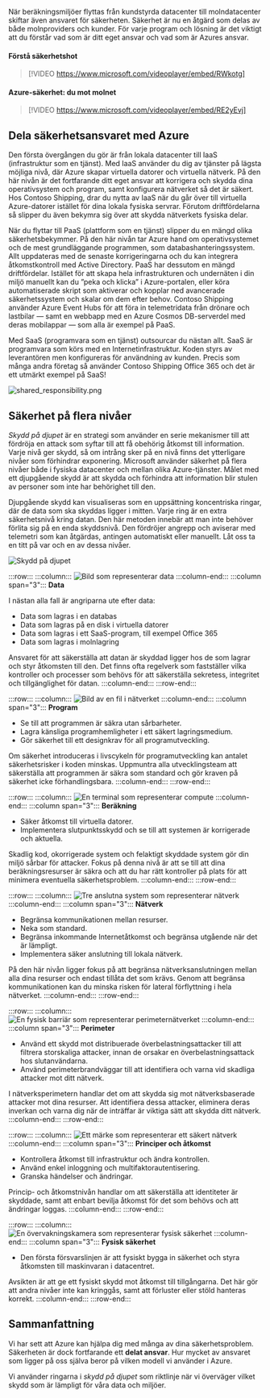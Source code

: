 När beräkningsmiljöer flyttas från kundstyrda datacenter till molndatacenter skiftar även ansvaret för säkerheten. Säkerhet är nu en åtgärd som delas av både molnproviders och kunder. För varje program och lösning är det viktigt att du förstår vad som är ditt eget ansvar och vad som är Azures ansvar.

#### <a name="understand-security-threats"></a>Förstå säkerhetshot

> [!VIDEO https://www.microsoft.com/videoplayer/embed/RWkotg]

#### <a name="azure-security-you-versus-the-cloud"></a>Azure-säkerhet: du mot molnet

> [!VIDEO https://www.microsoft.com/videoplayer/embed/RE2yEvj]

## <a name="share-security-responsibility-with-azure"></a>Dela säkerhetsansvaret med Azure

Den första övergången du gör är från lokala datacenter till IaaS (infrastruktur som en tjänst). Med IaaS använder du dig av tjänster på lägsta möjliga nivå, där Azure skapar virtuella datorer och virtuella nätverk. På den här nivån är det fortfarande ditt eget ansvar att korrigera och skydda dina operativsystem och program, samt konfigurera nätverket så det är säkert. Hos Contoso Shipping, drar du nytta av IaaS när du går över till virtuella Azure-datorer istället för dina lokala fysiska servrar. Förutom driftfördelarna så slipper du även bekymra sig över att skydda nätverkets fysiska delar.

När du flyttar till PaaS (plattform som en tjänst) slipper du en mängd olika säkerhetsbekymmer. På den här nivån tar Azure hand om operativsystemet och de mest grundläggande programmen, som databashanteringssystem. Allt uppdateras med de senaste korrigeringarna och du kan integrera åtkomstkontroll med Active Directory. PaaS har dessutom en mängd driftfördelar. Istället för att skapa hela infrastrukturen och undernäten i din miljö manuellt kan du ”peka och klicka” i Azure-portalen, eller köra automatiserade skript som aktiverar och kopplar ned avancerade säkerhetssystem och skalar om dem efter behov. Contoso Shipping använder Azure Event Hubs för att föra in telemetridata från drönare och lastbilar &mdash; samt en webbapp med en Azure Cosmos DB-serverdel med deras mobilappar &mdash; som alla är exempel på PaaS.

Med SaaS (programvara som en tjänst) outsourcar du nästan allt. SaaS är programvara som körs med en Internetinfrastruktur. Koden styrs av leverantören men konfigureras för användning av kunden. Precis som många andra företag så använder Contoso Shipping Office 365 och det är ett utmärkt exempel på SaaS!

![shared_responsibility.png](../media/shared_responsibilities.png)

## <a name="a-layered-approach-to-security"></a>Säkerhet på flera nivåer

*Skydd på djupet* är en strategi som använder en serie mekanismer till att fördröja en attack som syftar till att få obehörig åtkomst till information. Varje nivå ger skydd, så om intrång sker på en nivå finns det ytterligare nivåer som förhindrar exponering. Microsoft använder säkerhet på flera nivåer både i fysiska datacenter och mellan olika Azure-tjänster. Målet med ett djupgående skydd är att skydda och förhindra att information blir stulen av personer som inte har behörighet till den.

Djupgående skydd kan visualiseras som en uppsättning koncentriska ringar, där de data som ska skyddas ligger i mitten. Varje ring är en extra säkerhetsnivå kring datan. Den här metoden innebär att man inte behöver förlita sig på en enda skyddsnivå. Den fördröjer angrepp och aviserar med telemetri som kan åtgärdas, antingen automatiskt eller manuellt. Låt oss ta en titt på var och en av dessa nivåer.

![Skydd på djupet](../media/defense_in_depth_layers_small.PNG)

:::row:::
  :::column:::
    ![Bild som representerar data](../media/2-data.png)
  :::column-end:::
    :::column span="3"::: **Data**

I nästan alla fall är angriparna ute efter data:

- Data som lagras i en databas
- Data som lagras på en disk i virtuella datorer
- Data som lagras i ett SaaS-program, till exempel Office 365
- Data som lagras i molnlagring

Ansvaret för att säkerställa att datan är skyddad ligger hos de som lagrar och styr åtkomsten till den. Det finns ofta regelverk som fastställer vilka kontroller och processer som behövs för att säkerställa sekretess, integritet och tillgänglighet för datan.
  :::column-end:::
:::row-end:::

:::row:::
  :::column:::
    ![Bild av en fil i nätverket](../media/2-application.png)
  :::column-end:::
    :::column span="3"::: **Program**

- Se till att programmen är säkra utan sårbarheter.
- Lagra känsliga programhemligheter i ett säkert lagringsmedium.
- Gör säkerhet till ett designkrav för all programutveckling.

Om säkerhet introduceras i livscykeln för programutveckling kan antalet säkerhetsrisker i koden minskas. Uppmuntra alla utvecklingsteam att säkerställa att programmen är säkra som standard och gör kraven på säkerhet icke förhandlingsbara.
  :::column-end:::
:::row-end:::

:::row:::
  :::column:::
    ![En terminal som representerar compute](../media/2-compute.png)
  :::column-end:::
    :::column span="3"::: **Beräkning**

- Säker åtkomst till virtuella datorer.
- Implementera slutpunktsskydd och se till att systemen är korrigerade och aktuella.

Skadlig kod, okorrigerade system och felaktigt skyddade system gör din miljö sårbar för attacker. Fokus på denna nivå är att se till att dina beräkningsresurser är säkra och att du har rätt kontroller på plats för att minimera eventuella säkerhetsproblem.
  :::column-end:::
:::row-end:::

:::row:::
  :::column:::
    ![Tre anslutna system som representerar nätverk](../media/2-networking.png)
  :::column-end:::
    :::column span="3"::: **Nätverk**

- Begränsa kommunikationen mellan resurser.
- Neka som standard.
- Begränsa inkommande Internetåtkomst och begränsa utgående när det är lämpligt.
- Implementera säker anslutning till lokala nätverk.

På den här nivån ligger fokus på att begränsa nätverksanslutningen mellan alla dina resurser och endast tillåta det som krävs. Genom att begränsa kommunikationen kan du minska risken för lateral förflyttning i hela nätverket.
  :::column-end:::
:::row-end:::

:::row:::
  :::column:::
    ![En fysisk barriär som representerar perimeternätverket](../media/2-perimeter.png)
  :::column-end:::
    :::column span="3"::: **Perimeter**

- Använd ett skydd mot distribuerade överbelastningsattacker till att filtrera storskaliga attacker, innan de orsakar en överbelastningsattack hos slutanvändarna.
- Använd perimeterbrandväggar till att identifiera och varna vid skadliga attacker mot ditt nätverk.

I nätverksperimetern handlar det om att skydda sig mot nätverksbaserade attacker mot dina resurser. Att identifiera dessa attacker, eliminera deras inverkan och varna dig när de inträffar är viktiga sätt att skydda ditt nätverk.
  :::column-end:::
:::row-end:::

:::row:::
  :::column:::
    ![Ett märke som representerar ett säkert nätverk](../media/2-policies-and-access.png)
  :::column-end:::
    :::column span="3"::: **Principer och åtkomst**

- Kontrollera åtkomst till infrastruktur och ändra kontrollen.
- Använd enkel inloggning och multifaktorautentisering.
- Granska händelser och ändringar.

Princip- och åtkomstnivån handlar om att säkerställa att identiteter är skyddade, samt att enbart bevilja åtkomst för det som behövs och att ändringar loggas.
  :::column-end:::
:::row-end:::

:::row:::
  :::column:::
    ![En övervakningskamera som representerar fysisk säkerhet](../media/2-physical-security.png)
  :::column-end:::
    :::column span="3"::: **Fysisk säkerhet**

- Den första försvarslinjen är att fysiskt bygga in säkerhet och styra åtkomsten till maskinvaran i datacentret.

Avsikten är att ge ett fysiskt skydd mot åtkomst till tillgångarna. Det här gör att andra nivåer inte kan kringgås, samt att förluster eller stöld hanteras korrekt.
  :::column-end:::
:::row-end:::

## <a name="summary"></a>Sammanfattning

Vi har sett att Azure kan hjälpa dig med många av dina säkerhetsproblem. Säkerheten är dock fortfarande ett **delat ansvar**. Hur mycket av ansvaret som ligger på oss själva beror på vilken modell vi använder i Azure.

Vi använder ringarna i *skydd på djupet* som riktlinje när vi överväger vilket skydd som är lämpligt för våra data och miljöer.